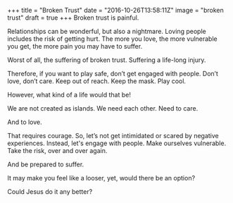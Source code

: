 
+++
title = "Broken Trust"
date = "2016-10-26T13:58:11Z"
image = "broken trust"
draft = true
+++
Broken trust is painful.

Relationships can be wonderful, but also a nightmare. Loving people includes the risk of getting hurt. 
The more you love, the more vulnerable you get, the more pain you may have to suffer.

Worst of all, the suffering of broken trust. Suffering a life-long injury.

Therefore, if you want to play safe, don’t get engaged with people. Don’t love, don’t care. Keep out of reach. Keep the mask. Play cool.

However, what kind of a life would that be!

We are not created as islands. We need each other. Need to care. 

And to love. 

That requires courage. So, let’s not get intimidated or scared by negative experiences. Instead, let's engage with people. Make ourselves vulnerable. Take the risk, over and over again.

And be prepared to suffer. 

It may make you feel like a looser, yet, would there be an option? 

Could Jesus do it any better?

